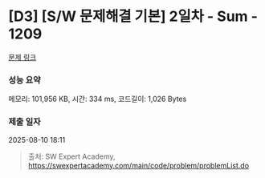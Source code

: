 # [D3] [S/W 문제해결 기본] 2일차 - Sum - 1209 

[문제 링크](https://swexpertacademy.com/main/code/problem/problemDetail.do?contestProbId=AV13_BWKACUCFAYh) 

### 성능 요약

메모리: 101,956 KB, 시간: 334 ms, 코드길이: 1,026 Bytes

### 제출 일자

2025-08-10 18:11



> 출처: SW Expert Academy, https://swexpertacademy.com/main/code/problem/problemList.do